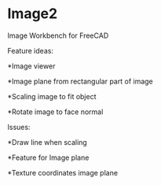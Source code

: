 # Image2
Image Workbench for FreeCAD

Feature ideas:

*Image viewer

*Image plane from rectangular part of image

*Scaling image to fit object

*Rotate image to face normal


Issues:

*Draw line when scaling

*Feature for Image plane

*Texture coordinates image plane
